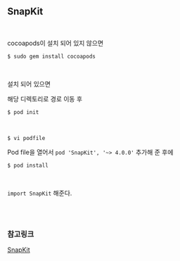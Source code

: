 ## SnapKit 

<br/>

cocoapods이 설치 되어 있지 않으면

```
$ sudo gem install cocoapods
```

<br/>

설치 되어 있으면

해당 디렉토리로 경로 이동 후 

```
$ pod init
```

<br/>

```
$ vi podfile
```

Pod file을 열어서 `pod 'SnapKit', '~> 4.0.0'` 추가해 준 후에

```
$ pod install 
```

<br/>

`import SnapKit` 해준다.

<br/>



<br/>

### 참고링크

[SnapKit](https://snapkit.io/docs/)

